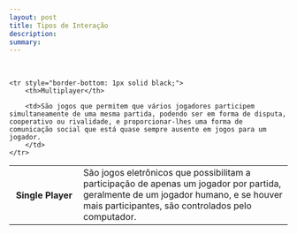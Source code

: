 ```yaml
---
layout: post
title: Tipos de Interação
description:
summary: 
---
```

<table style="border-collapse: collapse;">
    <tr style="border-bottom: 1px solid black;">
        <th style="width:25%">Single Player</th>
        <td> São jogos eletrônicos que possibilitam a participação de apenas um jogador por partida, geralmente de um jogador humano, e se houver mais participantes, são controlados pelo computador. 
        </td>
        <br>
    </tr>
     
    <tr style="border-bottom: 1px solid black;">
        <th>Multiplayer</th>

        <td>São jogos que permitem que vários jogadores participem simultaneamente de uma mesma partida, podendo ser em forma de disputa, cooperativo ou rivalidade, e proporcionar-lhes uma forma de comunicação social que está quase sempre ausente em jogos para um jogador.
        </td>
    </tr>    
</table>
